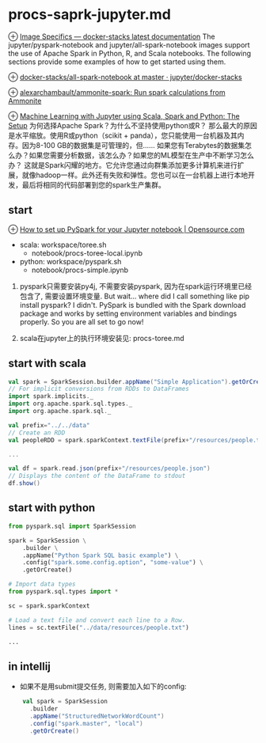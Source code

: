 # procs-saprk-jupyter.md
⊕ [Image Specifics — docker-stacks latest documentation](https://jupyter-docker-stacks.readthedocs.io/en/latest/using/specifics.html)
    The jupyter/pyspark-notebook and jupyter/all-spark-notebook images support the use of Apache Spark in Python, R, and Scala notebooks. The following sections provide some examples of how to get started using them.

⊕ [docker-stacks/all-spark-notebook at master · jupyter/docker-stacks](https://github.com/jupyter/docker-stacks/tree/master/all-spark-notebook)

⊕ [alexarchambault/ammonite-spark: Run spark calculations from Ammonite](https://github.com/alexarchambault/ammonite-spark)

⊕ [Machine Learning with Jupyter using Scala, Spark and Python: The Setup](https://medium.com/@faizanahemad/machine-learning-with-jupyter-using-scala-spark-and-python-the-setup-62d05b0c7f56)
    为何选择Apache Spark？为什么不坚持使用python或R？ 那么最大的原因是水平缩放。使用R或python（scikit + panda），您只能使用一台机器及其内存。因为8-100 GB的数据集是可管理的，但......
    如果您有Terabytes的数据集怎么办？如果您需要分析数据，该怎么办？如果您的ML模型在生产中不断学习怎么办？ 
    这就是Spark闪耀的地方。它允许您通过向群集添加更多计算机来进行扩展，就像hadoop一样。此外还有失败和弹性。您也可以在一台机器上进行本地开发，最后将相同的代码部署到您的spark生产集群。

## start
⊕ [How to set up PySpark for your Jupyter notebook | Opensource.com](https://opensource.com/article/18/11/pyspark-jupyter-notebook)

+ scala: workspace/toree.sh
    + notebook/procs-toree-local.ipynb
+ python: workspace/pyspark.sh
    + notebook/procs-simple.ipynb

1. pyspark只需要安装py4j, 不需要安装pyspark, 因为在spark运行环境里已经包含了, 需要设置环境变量.
    But wait… where did I call something like pip install pyspark?
    I didn't. PySpark is bundled with the Spark download package and works by setting environment variables and bindings properly. So you are all set to go now!

2. scala在jupyter上的执行环境安装见: procs-toree.md

## start with scala
```scala
val spark = SparkSession.builder.appName("Simple Application").getOrCreate()
// For implicit conversions from RDDs to DataFrames
import spark.implicits._
import org.apache.spark.sql.types._
import org.apache.spark.sql._

val prefix="../../data"
// Create an RDD
val peopleRDD = spark.sparkContext.textFile(prefix+"/resources/people.txt")

...

val df = spark.read.json(prefix+"/resources/people.json")
// Displays the content of the DataFrame to stdout
df.show()
```

## start with python
```python
from pyspark.sql import SparkSession

spark = SparkSession \
    .builder \
    .appName("Python Spark SQL basic example") \
    .config("spark.some.config.option", "some-value") \
    .getOrCreate()

# Import data types
from pyspark.sql.types import *

sc = spark.sparkContext

# Load a text file and convert each line to a Row.
lines = sc.textFile("../data/resources/people.txt")

...    
```

## in intellij
+ 如果不是用submit提交任务, 则需要加入如下的config:

```scala
    val spark = SparkSession
      .builder
      .appName("StructuredNetworkWordCount")
      .config("spark.master", "local")
      .getOrCreate()
```

      


